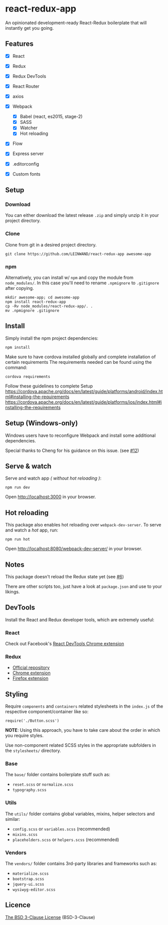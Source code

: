 # react-redux-app

An opinionated development-ready React-Redux boilerplate that will instantly get you going.

## Features
* [x] React
* [x] Redux
* [x] Redux DevTools
* [x] React Router
* [x] axios
* [x] Webpack
  * [x] Babel (react, es2015, stage-2)
  * [x] SASS
  * [x] Watcher
  * [x] Hot reloading
* [x] Flow
* [x] Express server
* [x] .editorconfig
* [x] Custom fonts



## Setup

### Download
You can either download the latest release `.zip` and simply unzip it in your project directory.

### Clone

Clone from git in a desired project directory.
```
git clone https://github.com/LEINWAND/react-redux-app awesome-app
```

### npm

Alternatively, you can install w/ `npm` and copy the module from `node_modules/`. In this case you'll need to rename `.npmignore` to `.gitignore` after copying.

```
mkdir awesome-app; cd awesome-app
npm install react-redux-app
cp -Rv node_modules/react-redux-app/. .
mv .npmignore .gitignore
```

## Install
Simply install the npm project dependencies:
```
npm install
```

Make sure to have cordova installed globally and complete installation of certain requirements
The requirements needed can be found using the command:
```
cordova requirements
```

Follow these guidelines to complete Setup  
https://cordova.apache.org/docs/en/latest/guide/platforms/android/index.html#installing-the-requirements  
https://cordova.apache.org/docs/en/latest/guide/platforms/ios/index.html#installing-the-requirements  

## Setup (Windows-only)
Windows users have to reconfigure Webpack and install some additional dependencies.

Special thanks to Cheng for his guidance on this issue. (see [#12](https://github.com/LEINWAND/react-redux-app/issues/12#issuecomment-319654121))


## Serve & watch

Serve and watch app _( without hot reloading )_:
```
npm run dev
```
Open [http://localhost:3000](http://localhost:3000) in your browser.

## Hot reloading
This package also enables hot reloading over `webpack-dev-server`. To serve and watch a _hot_ app, run:
```
npm run hot
```
Open [http://localhost:8080/webpack-dev-server/](http://localhost:8080/webpack-dev-server/) in your browser.

## Notes

This package doesn't reload the Redux state yet (see [#6](https://github.com/LEINWAND/react-redux-app/issues/6))

There are other scripts too, just have a look at `package.json` and use to your likings.

## DevTools

Install the React and Redux developer tools, which are extremely useful:

### React
Check out Facebook's [React DevTools Chrome extension](https://chrome.google.com/webstore/detail/react-developer-tools/)

### Redux
* [Official repository](https://github.com/zalmoxisus/redux-devtools-extension)
* [Chrome extension](https://chrome.google.com/webstore/detail/redux-devtools/)
* [Firefox extension](https://addons.mozilla.org/en-US/firefox/addon/remotedev/)


## Styling
Require `components` and `containers` related stylesheets in the `index.js` of the respective component/container like so:

```es6
require('./Button.scss')
```
**NOTE**: Using this approach, you have to take care about the order in which you require styles.

Use non-component related SCSS styles in the appropriate subfolders in the `stylesheets/` directory.

### Base
The `base/` folder contains boilerplate stuff such as:
* `reset.scss` or `normalize.scss`
* `typography.scss`

### Utils
The `utils/` folder contains global variables, mixins, helper selectors and similar:
* `config.scss` or `variables.scss` (recommended)
* `mixins.scss`
* `placeholders.scss` or `helpers.scss` (recommended)

### Vendors
The `vendors/` folder contains 3rd-party libraries and frameworks such as:
* `materialize.scss`
* `bootstrap.scss`
* `jquery-ui.scss`
* `wysiwyg-editor.scss`


## Licence

[The BSD 3-Clause License](https://opensource.org/licenses/BSD-3-Clause) (BSD-3-Clause)
